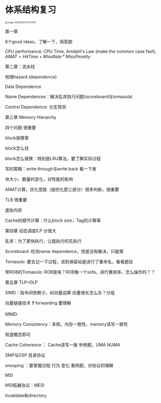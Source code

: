 # 体系结构复习

<img src="D:\Typora\picture\image-20250603132757108.png" alt="image-20250603132757108" style="zoom:50%;" />

第一章

8个good ideas，了解一下，简答题

CPU performance: CPU Time, Amdahl's Law (make the common case fast), $AMAT = HitTime+MissRate*MissPenalty$



第二章：流水线

梳理hazard (dependence)

Data Dependence

Name Dependences：解决乱序执行问题(scoreboard与tomasula)

Control Dependence: 分支预测



第三章 Memory Hierarchy

四个问题 很重要

block放哪里

block怎么找

block怎么替换：特别是LRU算法，要了解实际过程

写的策略：write through与write back 看一下表

块大小、数量的变化，对性能的影响

AMAT计算，优化思路（就优化那三部分）很多判断，很重要

TLB 很重要

虚拟内存

Cache的细节计算：什么block size，Tag的计算等



第四章 动态调度ILP 分值大

乱序：为了更快执行，让能执行的先执行

Scoreboard: 检测name dependence，但是没有解决，只能等

Tomasulo: 要去记一下过程，进到保留站是进行了重命名，看看题目

带ROB的Tomasulo: ROB是啥？ROB像一个sofa，进行重排序。怎么操作的？？



第五章 TLP+DLP

SIMD：指令间依赖少，如向量运算 向量很长怎么办？分组

向量链接技术 :question: forwarding ​要理解

MIMD:

Memory Consistency：多核，内存一致性，memory读写一致性

知道概念即可



Cache Coherence ： Cache读写一致 听例题，UMA NUMA  

SMP与DSP 目录协议

snooping ：要掌握过程 行为 变化 看例题，对协议的理解

MSI

MSI拓展协议：MESI

Invalidate和directory

